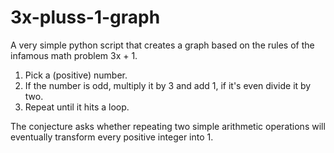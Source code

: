 # 3x-pluss-1-graph
A very simple python script that creates a graph based on the rules of the infamous math problem 3x + 1.
1. Pick a (positive) number.
2. If the number is odd, multiply it by 3 and add 1, if it's even divide it by two.
3. Repeat until it hits a loop.

The conjecture asks whether repeating two simple arithmetic operations will eventually transform every positive integer into 1.
